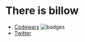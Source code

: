 # There is billow

- [Codewars](https://www.codewars.com/users/billow) ![badges](https://www.codewars.com/users/billow/badges/micro)
- [Twitter](https://twitter.com/Hoshi_no_aya)

